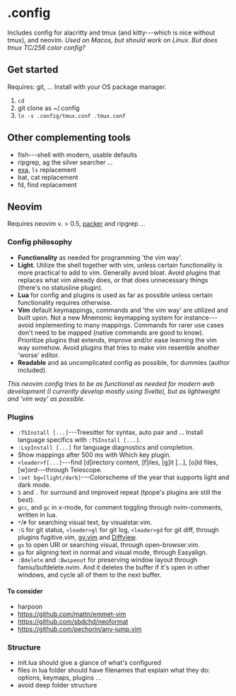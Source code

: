 # .config

Includes config for alacritty and tmux (and kitty---which is nice without tmux), and neovim. *Used on Macos, but should work on Linux. But does tmux TC/256 color config?*

## Get started

Requires: git, ... Install with your OS package manager.

1. `cd`
2. git clone as ~/.config
3. `ln -s .config/tmux.conf .tmux.conf`

## Other complementing tools

- fish---shell with modern, usable defaults
- ripgrep, ag the silver searcher ...
- [exa](https://github.com/ogham/exa), `ls` replacement
- bat, cat replacement
- fd, find replacement

## Neovim

Requires neovim v. > 0.5, [packer](https://github.com/wbthomason/packer.nvim) and ripgrep ...

### Config philosophy

- **Functionality** as needed for programming 'the vim way'.
- **Light**. Utilize the shell together with vim, unless certain functionality is more practical to add to vim. Generally avoid bloat. Avoid plugins that replaces what vim already does, or that does unnecessary things (there's no statusline plugin).
- **Lua** for config and plugins is used as far as possible unless certain functionality requires otherwise.
- **Vim** default keymappings, commands and 'the vim way' are utilized and built upon. Not a new Mnemonic keymapping system for instance---avoid implementing to many mappings. Commands for rarer use cases don't need to be mapped (native commands are good to know). Prioritize plugins that extends, improve and/or ease learning the vim way somehow. Avoid plugins that tries to make vim resemble another 'worse' editor.
- **Readable** and as uncomplicated config as possible, for dummies (author included).

*This neovim config tries to be as functional as needed for modern web development (I currently develop mostly using Svelte), but as lightweight and 'vim way' as possible.*

### Plugins

- `:TSInstall [...]`---Treesitter for syntax, auto pair and ... Install language specifics with `:TSInstall [...]`.
- `:LspInstall [...]` for language diagnostics and completion.
- Show mappings after 500 ms with Which key plugin.
- `<leader>f[...]`---find [d]irectory content, [f]iles, [g]it [...], [o]ld files, [w]ord---through Telescope.
- `:set bg=[light/dark]`---Colorscheme of the year that supports light and dark mode.
- `S` and `.` for surround and improved repeat (tpope's plugins are still the best).
- `gcc`, and `gc` in x-mode, for comment toggling through nvim-comments, written in lua.
- `*`/`#` for searching visual text, by visualstar.vim.
- `:G` for git status, `<leader>gl` for git log, `<leader>gd` for git diff, through plugins fugitive.vim, [gv.vim][gl] and [Diffview][gd].
- `gx` to open URI or searching visual, through open-browser.vim.
- `ga` for aligning text in normal and visual mode, through Easyalign.
- `:Bdelete` and `:Bwipeout` for preserving window layout through famiu/bufdelete.nvim. And it deletes the buffer if it's open in other windows, and cycle all of them to the next buffer.

#### To consider

- harpoon
- https://github.com/mattn/emmet-vim
- https://github.com/sbdchd/neoformat
- https://github.com/pechorin/any-jump.vim

### Structure

- init.lua should give a glance of what's configured
- files in lua folder should have filenames that explain what they do: options, keymaps, plugins ...
- avoid deep folder structure

[gl]: https://github.com/junegunn/gv.vim
[gd]: https://github.com/sindrets/diffview.nvim
